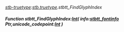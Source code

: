 _[stb-truetype](../../modules/stb-truetype/stb-truetype-module.md):[stb.truetype](stb:stb-truetype.md).stbtt\_FindGlyphIndex_
##### Function stbtt\_FindGlyphIndex:[Int](../../modules/wonkey/wonkey-types-int.md)( info:[stbtt_fontinfo](../../modules/stb-truetype/stb-truetype-stbtt_fontinfo.md) Ptr,unicode_codepoint:[Int](../../modules/wonkey/wonkey-types-int.md) )
